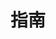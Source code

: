 ---
home: true
icon: lightbulb
title: 指南
heroImage: /ico.svg
heroText: Vault Cab 使用指南
tagline: Vault.Cab 使用指南。
features:
  - title: Syber Connect
    icon: link
    details: TBD.
    link: /zh/guide/syber-connect.html
---
